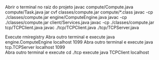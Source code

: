 Abrir o terminal no raiz do projeto
javac compute/Compute.java compute/Task.java
jar cvf classes/compute.jar compute/*.class
javac -cp ./classes/compute.jar engine/ComputeEngine.java
javac -cp ./classes/compute.jar   client/Services.java
javac -cp ./classes/compute.jar tcp/TCPClient.java
javac  ./tcp/TCPClient.java ./tcp/TCPServer.java  

Execute rmiregistry
Abra outro terminal e execute java engine.ComputeEngine localhost 1099
Abra outro terminal e  execute java tcp.TCPServer localhost 1099    
Abra outro terminal e  execute cd ./tcp
execute  java TCPClient localhost
